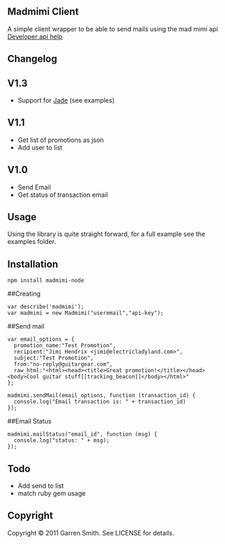 Madmimi Client
--------------

A simple client wrapper to be able to send mails using the mad mimi api [Developer api help](http://developer.madmimi.com)

Changelog
---------
## V1.3

* Support for [Jade](http://github.com/visionmedia/jade) (see examples)

## V1.1

* Get list of promotions as json
* Add user to list

## V1.0

* Send Email
* Get status of transaction email

Usage
-----

Using the library is quite straight forward, for a full example see the examples folder.

## Installation

    npm install madmimi-node

##Creating

    var describe('madmimi');
    var madmimi = new Madmimi("useremail","api-key");

##Send mail
    
    var email_options = {
      promotion_name:"Test Promotion",
      recipient:"Jimi Hendrix <jimi@electricladyland.com>",
      subject:"Test Promotion",
      from:"no-reply@guitargear.com",
      raw_html:"<html><head><title>Great promotion!</title></head><body>Cool guitar stuff[[tracking_beacon]]</body></html>"
    };

    madmimi.sendMail(email_options, function (transaction_id) {
      console.log("Email transaction is: " + transaction_id)
    });

##Email Status

    madmimi.mailStatus("email_id", function (msg) {
      console.log("status: " + msg);
    });

Todo
----

  * Add send to list
  * match ruby gem usage


Copyright
---------

Copyright © 2011 Garren Smith. See LICENSE for details.

